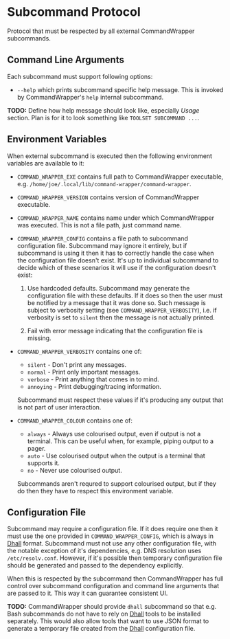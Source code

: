 # Subcommand Protocol

Protocol that must be respected by all external CommandWrapper subcommands.


## Command Line Arguments

Each subcommand must support following options:

* `--help` which prints subcommand specific help message. This is
  invoked by CommandWrapper's `help` internal subcommand.

**TODO:** Define how help message should look like, especially *Usage* section.
Plan is for it to look something like `TOOLSET SUBCOMMAND ...`.


## Environment Variables

When external subcommand is executed then the following environment variables
are available to it:

* `COMMAND_WRAPPER_EXE` contains full path to CommandWrapper executable, e.g.
  `/home/joe/.local/lib/command-wrapper/command-wrapper`.

* `COMMAND_WRAPPER_VERSION` contains version of CommandWrapper executable.

* `COMMAND_WRAPPER_NAME` contains name under which CommandWrapper was executed.
  This is not a file path, just command name.

* `COMMAND_WRAPPER_CONFIG` contains a file path to subcommand configuration
  file. Subcommand may ignore it entirely, but if subcommand is using it then
  it has to correctly handle the case when the configuration file doesn't
  exist. It's up to individual subcommand to decide which of these scenarios it
  will use if the configuration doesn't exist:

    1. Use hardcoded defaults. Subcommand may generate the configuration file
       with these defaults. If it does so then the user must be notified by a
       message that it was done so. Such message is subject to verbosity
       setting (see `COMMAND_WRAPPER_VERBOSITY`), i.e. if verbosity is set to
       `silent` then the message is not actually printed.

    2. Fail with error message indicating that the configuration file is
       missing.

* `COMMAND_WRAPPER_VERBOSITY` contains one of:

    * `silent` - Don't print any messages.
    * `normal` - Print only important messages.
    * `verbose` - Print anything that comes in to mind.
    * `annoying` - Print debugging/tracing information.

    Subcommand must respect these values if it's producing any output that is
    not part of user interaction.

* `COMMAND_WRAPPER_COLOUR` contains one of:

    * `always` - Always use colourised output, even if output is not a
      terminal. This can be useful when, for example, piping output to a pager.
    * `auto` - Use colourised output when the output is a terminal that
      supports it.
    * `no` - Never use colourised output.

    Subcommands aren't requred to support colourised output, but if they do
    then they have to respect this environment variable.


## Configuration File

Subcommand may require a configuration file. If it does require one then it
must use the one provided in `COMMAND_WRAPPER_CONFIG`, which is always in
[Dhall](https://github.com/dhall-lang/dhall-lang#readme) format. Subcommand
must not use any other configuration file, with the notable exception of it's
dependencies, e.g. DNS resolution uses `/etc/resolv.conf`.  However, if it's
possible then temporary configuration file should be generated and passed to
the dependency explicitly.

When this is respected by the subcommand then CommandWrapper has full control
over subcommand configuration and command line arguments that are passed to it.
This way it can guarantee consistent UI.

**TODO:** CommandWrapper should provide `dhall` subcommand so that e.g. Bash
subcommands do not have to rely on
[Dhall](https://github.com/dhall-lang/dhall-lang#readme) tools to be installed
separately. This would also allow tools that want to use JSON format to
generate a temporary file created from the
[Dhall](https://github.com/dhall-lang/dhall-lang#readme) configuration file.
